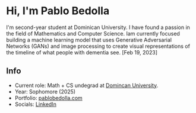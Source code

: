 # Hi, I'm Pablo Bedolla
I'm second-year student at Dominican University. I have found a passion in the field of Mathematics and Computer Science. Iam currently focused building a machine learning model that uses Generative Adversarial Networks (GANs) and image processing to create visual representations of the timeline of what people with dementia see. [Feb 19, 2023]

## Info

- Current role: Math + CS undegrad at [Domincan University](https://www.dom.edu/).
- Year: Sophomore (2025)
- Portfolio: [pablobedolla.com](https://pablobedolla.com/)
- Socials: [LinkedIn](https://www.linkedin.com/in/bedolpab/)  
